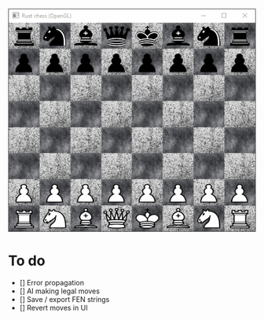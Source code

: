 ![gui](gui.gif)

# To do
- [] Error propagation
- [] AI making legal moves
- [] Save / export FEN strings
- [] Revert moves in UI